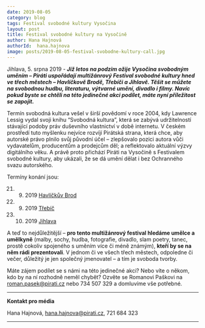 ```yaml
---
date: 2019-08-05
category: blog
tags: Festival svobodné kultury Vysočina
layout: post
title: Festival svobodné kultury na Vysočině
author: Hana Hajnová
authorId:  hana.hajnova
image: posts/2019-08-05-festival-svobodne-kultury-call.jpg
---
```


Jihlava, 5. srpna 2019 - ***Již letos na podzim ožije Vysočina svobodným uměním – Piráti uspořádají multižánrový Festival svobodné kultury hned ve třech městech – Havlíčkově Brodě, Třebíči a Jihlavě. Těšit se můžete na svobodnou hudbu, literaturu, výtvarné umění, divadlo i filmy. Navíc pokud byste se chtěli na této jedinečné akci podílet, máte nyní příležitost se zapojit.***

Termín svobodná kultura vešel v širší povědomí v roce 2004, kdy Lawrence Lessig vydal svoji knihu “Svobodná kultura”, která se zabývá udržitelností stávající podoby práv duševního vlastnictví v době internetu. V českém prostředí tuto myšlenku nejvíce rozvíjí Pirátská strana, která chce, aby autorské právo plnilo svůj původní účel – zlepšovalo pozici autora vůči vydavatelům, producentům a prodejcům děl; a reflektovalo aktuální výzvy digitálního věku. A právě proto přichází Piráti na Vysočině s Festivalem svobodné kultury, aby ukázali, že se dá umění dělat i bez Ochranného svazu autorského.

Termíny konání jsou:

21. 9. 2019 [Havlíčkův Brod](https://www.facebook.com/events/408029136496136)
27. 9. 2019 [Třebíč](https://www.facebook.com/events/475204009911769)
5. 10. 2019 [Jihlava](https://www.facebook.com/events/493176581450962)

A teď to nejdůležitější – **pro tento multižánrový festival hledáme umělce a umělkyně** (malby, sochy, hudba, fotografie, divadlo, slam poetry, tanec, prostě cokoliv spojeného s uměním více či méně známým), **kteří by se na něm rádi prezentovali**. V jednom či ve všech třech městech, odpoledne či večer, důležitý je jen společný jmenovatel – a tím je svoboda tvorby.

Máte zájem podílet se s námi na této jedinečné akci? Nebo víte o někom, kdo by na ní rozhodně neměl chybět? Ozvěte se Romanovi Paškovi na <roman.pasek@pirati.cz> nebo 734 507 329 a domluvíme vše potřebné.

---

**Kontakt pro média**

Hana Hajnová, hana.hajnova@pirati.cz, 721 684 323

---

